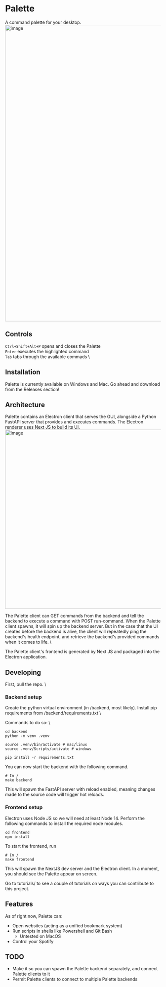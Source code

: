# Palette

A command palette for your desktop. \
<img width="960" alt="image" src="https://github.com/D0rkKnight/CommandPalette/assets/20606858/a579acc8-c74f-4bc4-b2ef-e1199868f20c">

## Controls
`Ctrl+Shift+Alt+P` opens and closes the Palette \
`Enter` executes the highlighted command \
`Tab` tabs through the available commads \

## Installation

Palette is currently available on Windows and Mac. Go ahead and download from the Releases section!

## Architecture

Palette contains an Electron client that serves the GUI, alongside a Python FastAPI server that provides and executes commands. The Electron renderer uses Next JS to build its UI. \
<img width="580" alt="image" src="https://github.com/D0rkKnight/CommandPalette/assets/20606858/4b2c8094-6e35-4f01-a9dc-a956346aba99">

The Palette client can GET commands from the backend and tell the backend to execute a command with POST run-command. When the Palette client spawns, it will spin up the backend server. But in the case that the UI creates before the backend is alive, the client will repeatedly ping the backend's health endpoint, and retrieve the backend's provided commands when it comes to life. \

The Palette client's frontend is generated by Next JS and packaged into the Electron application.

## Developing

First, pull the repo. \

### Backend setup
Create the python virtual environment (in /backend, most likely). Install pip requirements from /backend/requirements.txt \

Commands to do so: \
```
cd backend
python -m venv .venv

source .venv/bin/activate # mac/linux
source .venv/Scripts/activate # windows

pip install -r requirements.txt
```

You can now start the backend with the following command.
```
# In /
make backend
```
This will spawn the FastAPI server with reload enabled, meaning changes made to the source code will trigger hot reloads.

### Frontend setup
Electron uses Node JS so we will need at least Node 14. Perform the following commands to install the required node modules.
```
cd frontend
npm install
```

To start the frontend, run
```
# In /
make frontend
```
This will spawn the NextJS dev server and the Electron client. In a moment, you should see the Palette appear on screen.

Go to tutorials/ to see a couple of tutorials on ways you can contribute to this project.

## Features

As of right now, Palette can:
- Open websites (acting as a unified bookmark system)
- Run scripts in shells like Powershell and Git Bash
  - Untested on MacOS
- Control your Spotify

## TODO

- Make it so you can spawn the Palette backend separately, and connect Palette clients to it
- Permit Palette clients to connect to multiple Palette backends
